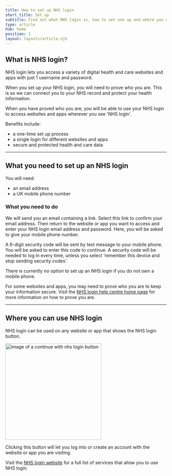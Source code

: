 ```yaml
---
title: How to set up NHS login
short_title: Set up
subtitle: Find out what NHS login is, how to set one up and where you can use it.
type: article
hub: home
position: 1
layout: layouts/article.njk
---
```


## What is NHS login?
NHS login lets you access a variety of digital health and care websites and apps with just 1 username and password.

When you set up your NHS login, you will need to prove who you are. This is so we can connect you to your NHS record and protect your health information.

When you have proved who you are, you will be able to use your NHS login to access websites and apps wherever you see 'NHS login'.

Benefits include:

- a one-time set up process
- a single login for different websites and apps
- secure and protected health and care data

***

## What you need to set up an NHS login
You will need:

* an email address
* a UK mobile phone number

### What you need to do

We will send you an email containing a link. Select this link to confirm your email address. Then return to the website or app you want to access and enter your NHS login email address and password. Here, you will be asked to give your mobile phone number.

A 6-digit security code will be sent by text message to your mobile phone. You will be asked to enter this code to continue. A security code will be needed to log in every time, unless you select ‘remember this device and stop sending security codes’.

There is currently no option to set up an NHS login if you do not own a mobile phone.

For some websites and apps, you may need to prove who you are to keep your information secure. Visit the [NHS login help centre home page](/nhs-help-centre/ "NHS login help centre home page") for more information on how to prove you are.

***

## Where you can use NHS login
NHS login can be used on any website or app that shows the NHS login button.

<img src="/nhs-help-centre/images/nhs-button.svg" class="nhsuk-u-margin-bottom-4" alt="image of a continue with nhs login button" width="300px" />

Clicking this button will let you log into or create an account with the website or app you are visiting.

Visit the [NHS login website](https://www.nhs.uk/using-the-nhs/nhs-services/nhs-login/ "NHS login website") for a full list of services that allow you to use NHS login.
